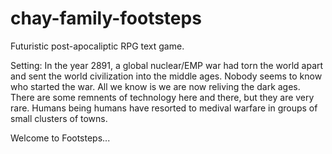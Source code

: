 # chay-family-footsteps
Futuristic post-apocaliptic RPG text game.

Setting:
In the year 2891, a global nuclear/EMP war had torn the world apart and sent the world civilization into the middle ages.  Nobody seems to know who started the war.  All we know is we are now reliving the dark ages.  There are some remnents of technology here and there, but they are very rare.  Humans being humans have resorted to medival warfare in groups of small clusters of towns.

Welcome to Footsteps...